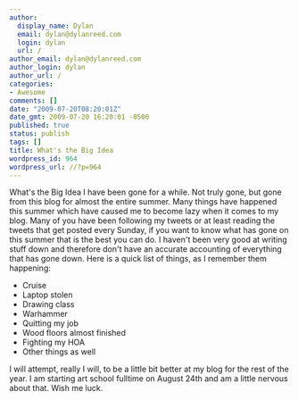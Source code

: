```yaml
---
author:
  display_name: Dylan
  email: dylan@dylanreed.com
  login: dylan
  url: /
author_email: dylan@dylanreed.com
author_login: dylan
author_url: /
categories:
- Awesome
comments: []
date: "2009-07-20T08:20:01Z"
date_gmt: 2009-07-20 16:20:01 -0500
published: true
status: publish
tags: []
title: What's the Big Idea
wordpress_id: 964
wordpress_url: //?p=964
---
```


What's the Big Idea I have been gone for a while. Not truly gone, but gone from this blog for almost the entire summer. Many things have happened this summer which have caused me to become lazy when it comes to my blog. Many of you have been following my tweets or at least reading the tweets that get posted every Sunday, if you want to know what has gone on this summer that is the best you can do. I haven't been very good at writing stuff down and therefore don't have an accurate accounting of everything that has gone down. Here is a quick list of things, as I remember them happening:

  * Cruise
  * Laptop stolen
  * Drawing class
  * Warhammer
  * Quitting my job
  * Wood floors almost finished
  * Fighting my HOA
  * Other things as well
  


  
I will attempt, really I will, to be a little bit better at my blog for the rest of the year. I am starting art school fulltime on August 24th and am a little nervous about that. Wish me luck.
